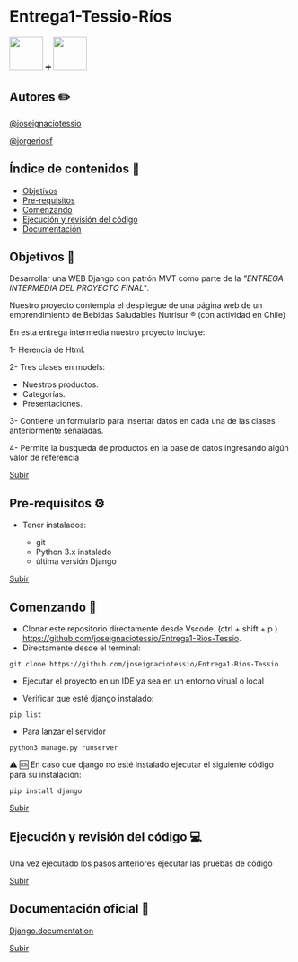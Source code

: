 
<a name="top"></a>
# Entrega1-Tessio-Ríos   

<img src="https://external-content.duckduckgo.com/iu/?u=https%3A%2F%2Ftse2.mm.bing.net%2Fth%3Fid%3DOIP.xePC9eCXE-p7xCpCMUAaFgHaHa%26pid%3DApi&f=1" height="60" width="60" >  :heavy_plus_sign:   <img src="https://external-content.duckduckgo.com/iu/?u=https%3A%2F%2Ftse1.mm.bing.net%2Fth%3Fid%3DOIP.AnEcLPA3x4bruESvEyj4CQHaHa%26pid%3DApi&f=1" height="60" width="60" >



## Autores :pencil2:

<a href="https://github.com/joseignaciotessio/" title="Jose Ignacio Tessio">@joseignaciotessio </a>
 
<a href="https://github.com/jorgeriosf/" title="Jorge Ríos">@jorgeriosf</a>




 
## Índice de contenidos :bookmark_tabs:
* [Objetivos](#item1)
* [Pre-requisitos](#item2)
* [Comenzando](#item3)
* [Ejecución y revisión del código](#item4)
* [Documentación](#item5)
 
<a name="item1"></a>
## Objetivos :dart:
 
Desarrollar una WEB Django con patrón MVT como parte de la *"ENTREGA INTERMEDIA DEL PROYECTO FINAL"*.         


Nuestro proyecto contempla el despliegue de una página web de un emprendimiento de Bebidas Saludables Nutrisur :registered: (con actividad en Chile)

En esta entrega intermedia nuestro proyecto incluye:

1- Herencia de Html.

2- Tres clases en models:

- Nuestros productos.
- Categorías.
- Presentaciones.

3- Contiene un formulario para insertar datos en cada una de las clases
anteriormente señaladas.

4- Permite la busqueda de productos en la base de datos ingresando algún valor de referencia
   
 
[Subir](#top)
 
<a name="item2"></a>
## Pre-requisitos ⚙️

- Tener instalados:

  - git
  - Python 3.x instalado
  - última versión Django
 
 
[Subir](#top)
 
<a name="item3"></a>
## Comenzando 🚀

- Clonar este repositorio directamente desde Vscode. (ctrl + shift + p ) https://github.com/joseignaciotessio/Entrega1-Rios-Tessio.
- Directamente desde el terminal:

```
git clone https://github.com/joseignaciotessio/Entrega1-Rios-Tessio
```

- Ejecutar el proyecto en un IDE ya sea en un entorno virual o local

- Verificar que esté django instalado:
  

```
pip list
```
- Para lanzar el servidor

```
python3 manage.py runserver

```

⚠️ 🆘 En caso que django no esté instalado ejecutar el siguiente
código para su instalación:

```
pip install django

```

 
 
[Subir](#top)
 
<a name="item4"></a>
## Ejecución y revisión del código :computer:

Una vez ejecutado los pasos anteriores ejecutar las pruebas de código 

 
[Subir](#top)

<a name="item5"></a>
## Documentación oficial 📌

<a href="https://docs.djangoproject.com/en/4.1/#django-documentation/" title="Django documentation">Django.documentation</a>
 
[Subir](#top)



